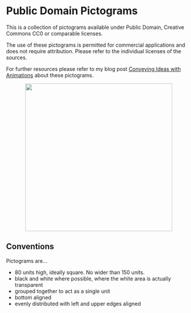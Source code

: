 # Public Domain Pictograms

This is a collection of pictograms available under Public Domain, Creative Commons CC0 or comparable licenses.

The use of these pictograms is permitted for commercial applications and does not require attribution. Please refer to the individual licenses of the sources.

For further resources please refer to my blog post [Conveying Ideas with Animations](http://entirelysubjective.com/conveying-ideas-with-animations/) about these pictograms.

<center>
<img src="https://raw.github.com/codinguncut/public_domain_pictograms/master/selection/noun_project_a_few_ordered.svg" width="400">
</center>

## Conventions

Pictograms are...

* 80 units high, ideally square. No wider than 150 units.
* black and white where possible, where the white area is actually transparent
* grouped together to act as a single unit
* bottom aligned
* evenly distributed with left and upper edges aligned 
